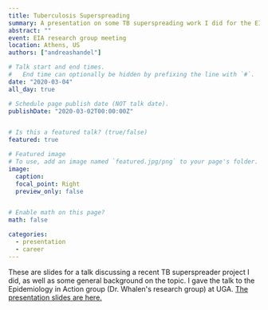 ```yaml
---
title: Tuberculosis Superspreading
summary: A presentation on some TB superspreading work I did for the EIA research group at UGA.
abstract: ""
event: EIA research group meeting
location: Athens, US
authors: ["andreashandel"]

# Talk start and end times.
#   End time can optionally be hidden by prefixing the line with `#`.
date: "2020-03-04"
all_day: true

# Schedule page publish date (NOT talk date).
publishDate: "2020-03-02T00:00:00Z"


# Is this a featured talk? (true/false)
featured: true

# Featured image
# To use, add an image named `featured.jpg/png` to your page's folder. 
image:
  caption: 
  focal_point: Right
  preview_only: false


# Enable math on this page?
math: false

categories:
  - presentation
  - career
---
```


These are slides for a talk discussing a recent TB superspreader project I did, as well as some general background on the topic. I gave the talk to the Epidemiology in Action group (Dr. Whalen's research group) at UGA.
<a href="/presentations/2020-03-EIA/2020_03_EIA-Superspreader-Presentation.html" target="_blank">The presentation slides are here.</a>
